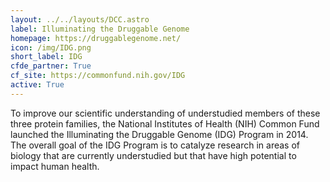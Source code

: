 ```yaml
---
layout: ../../layouts/DCC.astro
label: Illuminating the Druggable Genome
homepage: https://druggablegenome.net/
icon: /img/IDG.png
short_label: IDG
cfde_partner: True
cf_site: https://commonfund.nih.gov/IDG
active: True
---
```

To improve our scientific understanding of understudied members of these three protein families, the National Institutes of Health (NIH) Common Fund launched the Illuminating the Druggable Genome (IDG) Program in 2014. The overall goal of the IDG Program is to catalyze research in areas of biology that are currently understudied but that have high potential to impact human health.